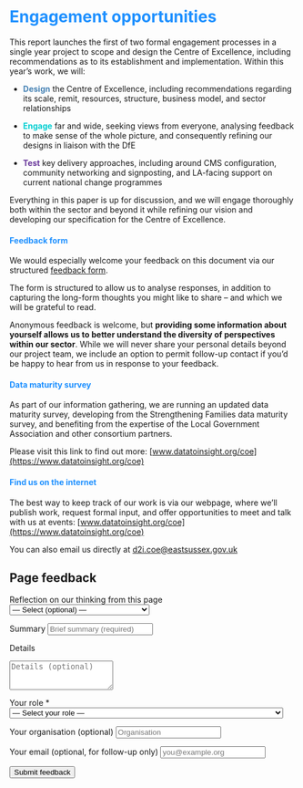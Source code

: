 # <span style="color:dodgerblue">Engagement opportunities</span>

This report launches the first of two formal engagement processes in a single year project to scope and design the Centre of Excellence, including recommendations as to its establishment and implementation. Within this year’s work, we will:

-  <span style="color:steelblue">**Design**</span> the Centre of Excellence, including recommendations regarding its scale, remit, resources, structure, business model, and sector relationships

-  <span style="color:darkturquoise">**Engage**</span> far and wide, seeking views from everyone, analysing feedback to make sense of the whole picture, and consequently refining our designs in liaison with the DfE

-  <span style="color:rebeccapurple">**Test**</span> key delivery approaches, including around CMS configuration, community networking and signposting, and LA-facing support on current national change programmes

Everything in this paper is up for discussion, and we will engage thoroughly both within the sector and beyond it while refining our vision and developing our specification for the Centre of Excellence.

#### <span style="color:dodgerblue">Feedback form</span>

We would especially welcome your feedback on this document via our structured [feedback form](feedback.md).

The form is structured to allow us to analyse responses, in addition to capturing the long-form thoughts you might like to share – and which we will be grateful to read.

Anonymous feedback is welcome, but **providing some information about yourself allows us to better understand the diversity of perspectives within our sector**. While we will never share your personal details beyond our project team, we include an option to permit follow-up contact if you’d be happy to hear from us in response to your feedback.

#### <span style="color:dodgerblue">Data maturity survey<span>

As part of our information gathering, we are running an updated data maturity survey, developing from the Strengthening Families data maturity survey, and benefiting from the expertise of the Local Government Association and other consortium partners.

Please visit this link to find out more: [www.datatoinsight.org/coe](https://www.datatoinsight.org/coe)

#### <span style="color:dodgerblue">Find us on the internet<span>

The best way to keep track of our work is via our webpage, where we’ll publish work, request formal input, and offer opportunities to meet and talk with us at events: [www.datatoinsight.org/coe](https://www.datatoinsight.org/coe)

You can also email us directly at [d2i.coe@eastsussex.gov.uk](mailto:d2i.coe@eastsussex.gov.uk)



<!-- feedback form -->

<div class="feedback-section feedback-compact" id="sheets">
  <h2>Page feedback</h2>
<form id="gs-form">
  <input type="hidden" name="page" id="gs-page">
  <input type="text" name="hp_field" id="hp_field" style="display:none" tabindex="-1" autocomplete="off">

  <label for="mf-nature">Reflection on our thinking from this page</label>
  <select id="mf-nature" name="nature">
    <option value="">— Select (optional) —</option>
    <option>I’m enthusiastic about this</option>
    <option>I’m unsure about this</option>
    <option>I disagree with this</option>
    <option>I have a general reflection on this</option>
    <option>I’ve identified a specific issue with this</option>
    <option>Other</option>
  </select>

  <label for="gs-summary" class="sr-only">Summary</label>
  <input type="text" id="gs-summary" name="summary" required minlength="5" placeholder="Brief summary (required)">

  <label for="gs-details" class="sr-only">Details</label>
  <textarea id="gs-details" name="details" rows="3" placeholder="Details (optional)"></textarea>

  <label for="mf-role">Your role <span class="req">*</span></label>
  <select id="mf-role" name="role" required>
    <option value="">— Select your role —</option>
      <option>Local authority data professional</option>
      <option>Local authority digital professional</option>
      <option>Local authority children’s social care professional</option>
      <option>Local authority leadership</option>
      <option>Central government data professional</option>
      <option>Central government digital professional</option>
      <option>Central government social care professional</option>
      <option>Central government leadership</option>
      <option>Other public sector professional role</option>
      <option>Data and digital supplier/partner</option>
      <option>Data and digital consultant</option>
      <option>Other private sector professional role</option>
      <option>Person (with current or previous social care involvement as a service user)</option>
      <option>Person (without current or previous social care involvement as a service user)</option>
  </select>

  <label for="mf-org">Your organisation (optional)</label>
  <input type="text" id="mf-org" name="org" placeholder="Organisation">

  <label for="mf-email">Your email (optional, for follow-up only)</label>
  <input type="email" id="mf-email" name="email" placeholder="you@example.org">

  <div class="feedback-actions">
    <button type="submit" class="md-button">Submit feedback</button>
  </div>

  <div class="feedback-success" id="gs-ok" hidden>Thanks — feedback received</div>
  <div class="feedback-error" id="gs-err" hidden>Sorry — something went wrong</div>
</form>

</div>